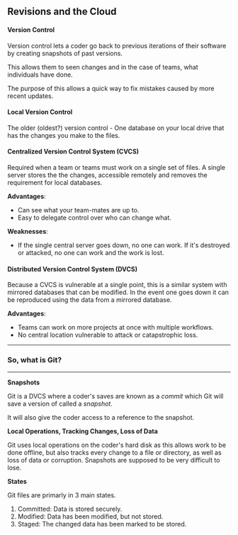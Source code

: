 ## Revisions and the Cloud

#### Version Control

Version control lets a coder go back to previous iterations of their software by creating snapshots of past versions.

This allows them to seen changes and in the case of teams, what individuals have done. 

The purpose of this allows a quick way to fix mistakes caused by more recent updates.

#### Local Version Control

The older (oldest?) version control - One database on your local drive that has the changes you make to the files.

#### Centralized Version Control System (CVCS)

Required when a team or teams must work on a single set of files. A single server stores the the changes, accessible remotely and removes the requirement for local databases.

**Advantages**: 
- Can see what your team-mates are up to.
- Easy to delegate control over who can change what.

**Weaknesses**:
- If the single central server goes down, no one can work. If it's destroyed or attacked, no one can work and the work is lost.

#### Distributed Version Control System (DVCS)

Because a CVCS is vulnerable at a single point, this is a similar system with mirrored databases that can be modified. In the event one goes down it can be reproduced using the data from a mirrored database.

**Advantages**:
- Teams can work on more projects at once with multiple workflows.
- No central location vulnerable to attack or catapstrophic loss.

---

### So, what is Git?
---

**Snapshots**

Git is a DVCS where a coder's saves are known as a *commit* which Git will save a version of called a *snapshot*.

It will also give the coder access to a reference to the snapshot.

**Local Operations, Tracking Changes, Loss of Data**

Git uses local operations on the coder's hard disk as this allows work to be done offline, but also tracks every change to a file or directory, as well as loss of data or corruption. Snapshots are supposed to be very difficult to lose.

**States**

Git files are primarly in 3 main states.

1) Committed: Data is stored securely.
2) Modified: Data has been modified, but not stored.
3) Staged: The changed data has been marked to be stored.










